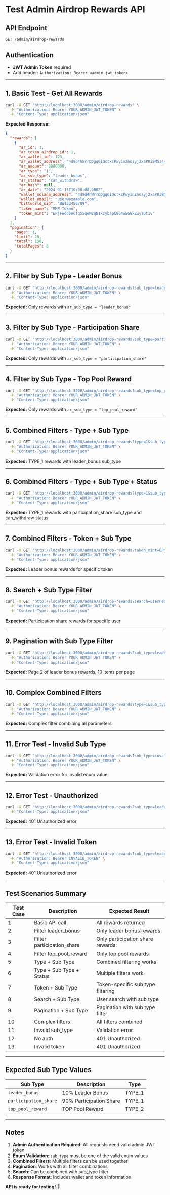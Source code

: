 # Test Admin Airdrop Rewards API

## API Endpoint
```
GET /admin/airdrop-rewards
```

## Authentication
- **JWT Admin Token** required
- Add header: `Authorization: Bearer <admin_jwt_token>`

---

## 1. Basic Test - Get All Rewards

```bash
curl -X GET "http://localhost:3000/admin/airdrop-rewards" \
  -H "Authorization: Bearer YOUR_ADMIN_JWT_TOKEN" \
  -H "Content-Type: application/json"
```

**Expected Response:**
```json
{
  "rewards": [
    {
      "ar_id": 1,
      "ar_token_airdrop_id": 1,
      "ar_wallet_id": 123,
      "ar_wallet_address": "4d9d4hWrrDDgqGiQctkcPwyinZhozyj2xaPRi9MSz44v",
      "ar_amount": 8000000,
      "ar_type": "1",
      "ar_sub_type": "leader_bonus",
      "ar_status": "can_withdraw",
      "ar_hash": null,
      "ar_date": "2024-01-15T10:30:00.000Z",
      "wallet_solana_address": "4d9d4hWrrDDgqGiQctkcPwyinZhozyj2xaPRi9MSz44v",
      "wallet_email": "user@example.com",
      "bittworld_uid": "BW123456789",
      "token_name": "MMP Token",
      "token_mint": "EPjFWdd5AufqSSqeM2qN1xzybapC8G4wEGGkZwyTDt1v"
    }
  ],
  "pagination": {
    "page": 1,
    "limit": 20,
    "total": 150,
    "totalPages": 8
  }
}
```

---

## 2. Filter by Sub Type - Leader Bonus

```bash
curl -X GET "http://localhost:3000/admin/airdrop-rewards?sub_type=leader_bonus" \
  -H "Authorization: Bearer YOUR_ADMIN_JWT_TOKEN" \
  -H "Content-Type: application/json"
```

**Expected:** Only rewards with `ar_sub_type = "leader_bonus"`

---

## 3. Filter by Sub Type - Participation Share

```bash
curl -X GET "http://localhost:3000/admin/airdrop-rewards?sub_type=participation_share" \
  -H "Authorization: Bearer YOUR_ADMIN_JWT_TOKEN" \
  -H "Content-Type: application/json"
```

**Expected:** Only rewards with `ar_sub_type = "participation_share"`

---

## 4. Filter by Sub Type - Top Pool Reward

```bash
curl -X GET "http://localhost:3000/admin/airdrop-rewards?sub_type=top_pool_reward" \
  -H "Authorization: Bearer YOUR_ADMIN_JWT_TOKEN" \
  -H "Content-Type: application/json"
```

**Expected:** Only rewards with `ar_sub_type = "top_pool_reward"`

---

## 5. Combined Filters - Type + Sub Type

```bash
curl -X GET "http://localhost:3000/admin/airdrop-rewards?type=1&sub_type=leader_bonus" \
  -H "Authorization: Bearer YOUR_ADMIN_JWT_TOKEN" \
  -H "Content-Type: application/json"
```

**Expected:** TYPE_1 rewards with leader_bonus sub_type

---

## 6. Combined Filters - Type + Sub Type + Status

```bash
curl -X GET "http://localhost:3000/admin/airdrop-rewards?type=1&sub_type=participation_share&status=can_withdraw" \
  -H "Authorization: Bearer YOUR_ADMIN_JWT_TOKEN" \
  -H "Content-Type: application/json"
```

**Expected:** TYPE_1 rewards with participation_share sub_type and can_withdraw status

---

## 7. Combined Filters - Token + Sub Type

```bash
curl -X GET "http://localhost:3000/admin/airdrop-rewards?token_mint=EPjFWdd5AufqSSqeM2qN1xzybapC8G4wEGGkZwyTDt1v&sub_type=leader_bonus" \
  -H "Authorization: Bearer YOUR_ADMIN_JWT_TOKEN" \
  -H "Content-Type: application/json"
```

**Expected:** Leader bonus rewards for specific token

---

## 8. Search + Sub Type Filter

```bash
curl -X GET "http://localhost:3000/admin/airdrop-rewards?search=user@example.com&sub_type=participation_share" \
  -H "Authorization: Bearer YOUR_ADMIN_JWT_TOKEN" \
  -H "Content-Type: application/json"
```

**Expected:** Participation share rewards for specific user

---

## 9. Pagination with Sub Type Filter

```bash
curl -X GET "http://localhost:3000/admin/airdrop-rewards?sub_type=leader_bonus&page=2&limit=10" \
  -H "Authorization: Bearer YOUR_ADMIN_JWT_TOKEN" \
  -H "Content-Type: application/json"
```

**Expected:** Page 2 of leader bonus rewards, 10 items per page

---

## 10. Complex Combined Filters

```bash
curl -X GET "http://localhost:3000/admin/airdrop-rewards?type=1&sub_type=participation_share&status=can_withdraw&token_mint=EPjFWdd5AufqSSqeM2qN1xzybapC8G4wEGGkZwyTDt1v&search=user@example.com&page=1&limit=5" \
  -H "Authorization: Bearer YOUR_ADMIN_JWT_TOKEN" \
  -H "Content-Type: application/json"
```

**Expected:** Complex filter combining all parameters

---

## 11. Error Test - Invalid Sub Type

```bash
curl -X GET "http://localhost:3000/admin/airdrop-rewards?sub_type=invalid_sub_type" \
  -H "Authorization: Bearer YOUR_ADMIN_JWT_TOKEN" \
  -H "Content-Type: application/json"
```

**Expected:** Validation error for invalid enum value

---

## 12. Error Test - Unauthorized

```bash
curl -X GET "http://localhost:3000/admin/airdrop-rewards?sub_type=leader_bonus" \
  -H "Content-Type: application/json"
```

**Expected:** 401 Unauthorized error

---

## 13. Error Test - Invalid Token

```bash
curl -X GET "http://localhost:3000/admin/airdrop-rewards?sub_type=leader_bonus" \
  -H "Authorization: Bearer INVALID_TOKEN" \
  -H "Content-Type: application/json"
```

**Expected:** 401 Unauthorized error

---

## Test Scenarios Summary

| Test Case | Description | Expected Result |
|-----------|-------------|-----------------|
| 1 | Basic API call | All rewards returned |
| 2 | Filter leader_bonus | Only leader bonus rewards |
| 3 | Filter participation_share | Only participation share rewards |
| 4 | Filter top_pool_reward | Only top pool rewards |
| 5 | Type + Sub Type | Combined filtering works |
| 6 | Type + Sub Type + Status | Multiple filters work |
| 7 | Token + Sub Type | Token-specific sub type filtering |
| 8 | Search + Sub Type | User search with sub type |
| 9 | Pagination + Sub Type | Pagination with sub type filter |
| 10 | Complex filters | All filters combined |
| 11 | Invalid sub_type | Validation error |
| 12 | No auth | 401 Unauthorized |
| 13 | Invalid token | 401 Unauthorized |

---

## Expected Sub Type Values

| Sub Type | Description | Type |
|----------|-------------|------|
| `leader_bonus` | 10% Leader Bonus | TYPE_1 |
| `participation_share` | 90% Participation Share | TYPE_1 |
| `top_pool_reward` | TOP Pool Reward | TYPE_2 |

---

## Notes

1. **Admin Authentication Required**: All requests need valid admin JWT token
2. **Enum Validation**: `sub_type` must be one of the valid enum values
3. **Combined Filters**: Multiple filters can be used together
4. **Pagination**: Works with all filter combinations
5. **Search**: Can be combined with sub_type filter
6. **Response Format**: Includes wallet and token information

**API is ready for testing!** 🎉
